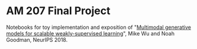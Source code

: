 # AM 207 Final Project  

Notebooks for toy implementation and exposition of "[Multimodal generative models for scalable weakly-supervised learning](https://arxiv.org/abs/1802.05335)", Mike Wu and Noah Goodman, NeurIPS 2018.
